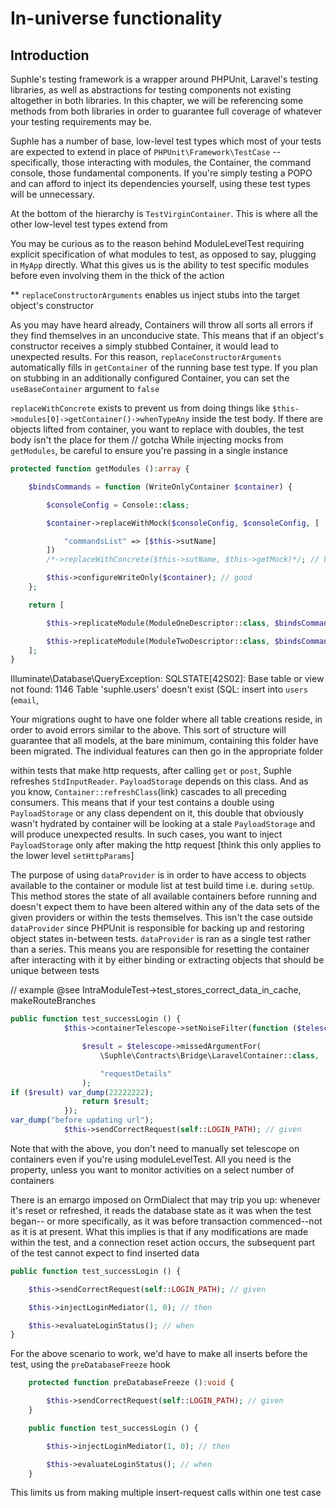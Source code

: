 # In-universe functionality

## Introduction
Suphle's testing framework is a wrapper around PHPUnit, Laravel's testing libraries, as well as abstractions for testing components not existing altogether in both libraries. In this chapter, we will be referencing some methods from both libraries in order to guarantee full coverage of whatever your testing requirements may be.

Suphle has a number of base, low-level test types which most of your tests are expected to extend in place of `PHPUnit\Framework\TestCase` -- specifically, those interacting with modules, the Container, the command console, those fundamental components. If you're simply testing a POPO and can afford to inject its dependencies yourself, using these test types will be unnecessary.

At the bottom of the hierarchy is `TestVirginContainer`. This is where all the other low-level test types extend from

You may be curious as to the reason behind ModuleLevelTest requiring explicit specification of what modules to test, as opposed to say, plugging in `MyApp` directly. What this gives us is the ability to test specific modules before even involving them in the thick of the action

**
`replaceConstructorArguments` enables us inject stubs into the target object's constructor

As you may have heard already, Containers will throw all sorts all errors if they find themselves in an unconducive state. This means that if an object's constructor receives a simply stubbed Container, it would lead to unexpected results. For this reason, `replaceConstructorArguments` automatically fills in `getContainer` of the running base test type. If you plan on stubbing in an additionally configured Container, you can set the `useBaseContainer` argument to `false`

`replaceWithConcrete` exists to prevent us from doing things like `$this->modules[0]->getContainer()->whenTypeAny` inside the test body. If there are objects lifted from container, you want to replace with doubles, the test body isn't the place for them
// gotcha
While injecting mocks from `getModules`, be careful to ensure you're passing in a single instance

```php
protected function getModules ():array {

	$bindsCommands = function (WriteOnlyContainer $container) {

		$consoleConfig = Console::class;

		$container->replaceWithMock($consoleConfig, $consoleConfig, [

			"commandsList" => [$this->sutName]
		])
		/*->replaceWithConcrete($this->sutName, $this->getMock)*/; // bad. Will create a mock per module, thereby giving false positives about what methods were invoked

		$this->configureWriteOnly($container); // good
	};

	return [

		$this->replicateModule(ModuleOneDescriptor::class, $bindsCommands),

		$this->replicateModule(ModuleTwoDescriptor::class, $bindsCommands)
	];
}

```



Illuminate\Database\QueryException: SQLSTATE[42S02]: Base table or view not found: 1146 Table 'suphle.users' doesn't exist (SQL: insert into `users` (`email`, 

Your migrations ought to have one folder where all table creations reside, in order to avoid errors similar to the above. This sort of structure will guarantee that all models, at the bare minimum, containing this folder have been migrated. The individual features can then go in the appropriate folder

within tests that make http requests, after calling `get` or `post`, Suphle refreshes `StdInputReader`. `PayloadStorage` depends on this class. And as you know, `Container::refreshClass`(link) cascades to all preceding consumers. This means that if your test contains a double using `PayloadStorage` or any class dependent on it, this double that obviously wasn't hydrated by container will be looking at a stale `PayloadStorage` and will produce unexpected results. In such cases, you want to inject `PayloadStorage` only after making the http request
[think this only applies to the lower level `setHttpParams`]

The purpose of using `dataProvider` is in order to have access to objects available to the container or module list at test build time i.e. during `setUp`. This method stores the state of all available containers before running and doesn't expect them to have been altered within any of the data sets of the given providers or within the tests themselves. This isn't the case outside `dataProvider` since PHPUnit is responsible for backing up and restoring object states in-between tests. `dataProvider` is ran as a single test rather than a series. This means you are responsible for resetting the container after interacting with it by either binding or extracting objects that should be unique between tests

// example @see IntraModuleTest->test_stores_correct_data_in_cache, makeRouteBranches

```php
public function test_successLogin () {
			$this->containerTelescope->setNoiseFilter(function ($telescope) {

				$result = $telescope->missedArgumentFor(
					\Suphle\Contracts\Bridge\LaravelContainer::class,

					"requestDetails"
				);
if ($result) var_dump(22222222);
				return $result;
			});
var_dump("before updating url");
			$this->sendCorrectRequest(self::LOGIN_PATH); // given
```
Note that with the above, you don't need to manually set telescope on containers even if you're using moduleLevelTest. All you need is the property, unless you want to monitor activities on a select number of containers

There is an emargo imposed on OrmDialect that may trip you up: whenever it's reset or refreshed, it reads the database state as it was when the test began-- or more specifically, as it was before transaction commenced--not as it is at present. What this implies is that if any modifications are made within the test, and a connection reset action occurs, the subsequent part of the test cannot expect to find inserted data

```php
public function test_successLogin () {

	$this->sendCorrectRequest(self::LOGIN_PATH); // given

	$this->injectLoginMediator(1, 0); // then

	$this->evaluateLoginStatus(); // when
}
```

For the above scenario to work, we'd have to make all inserts before the test, using the `preDatabaseFreeze` hook

```php
	protected function preDatabaseFreeze ():void {

		$this->sendCorrectRequest(self::LOGIN_PATH); // given
	}

	public function test_successLogin () {

		$this->injectLoginMediator(1, 0); // then

		$this->evaluateLoginStatus(); // when
	}
```
This limits us from making multiple insert-request calls within one test case